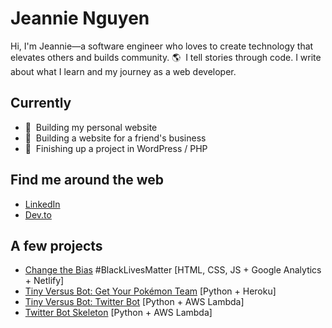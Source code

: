 # Jeannie Nguyen

Hi, I'm Jeannie—a software engineer who loves to create technology that elevates others and builds community. 🌎&nbsp; I tell stories through code. I write about what I learn and my journey as a web developer.

## Currently
- 🌱&nbsp; Building my personal website
- 🌱&nbsp; Building a website for a friend's business
- 🚧&nbsp; Finishing up a project in WordPress / PHP

## Find me around the web

- [LinkedIn](https://www.linkedin.com/in/jeannie-t-nguyen/)
- [Dev.to](https://dev.to/jeannienguyen)

## A few projects

- [Change the Bias](https://changethebias.com/) #BlackLivesMatter [HTML, CSS, JS + Google Analytics + Netlify]
- [Tiny Versus Bot: Get Your Pokémon Team](http://tinyversusbot.herokuapp.com/) [Python + Heroku]
- [Tiny Versus Bot: Twitter Bot](https://twitter.com/tinyversusbot) [Python + AWS Lambda]
- [Twitter Bot Skeleton](https://github.com/jeannienguyen/mha_screencaps) [Python + AWS Lambda]
